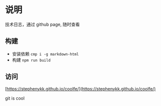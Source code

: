 # 说明

技术日志，通过 github page, 随时查看

## 构建
- 安装依赖 `cmp i -g markdown-html`
- 构建 `npm run build`

## 访问
[https://stephenykk.github.io/coolfe/](https://stephenykk.github.io/coolfe/)

git is cool